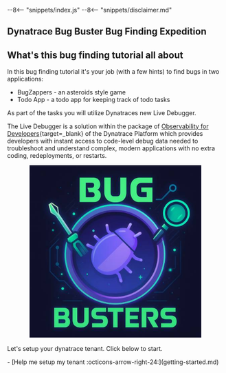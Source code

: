 --8<-- "snippets/index.js"
--8<-- "snippets/disclaimer.md"

## Dynatrace Bug Buster Bug Finding Expedition

## What's this bug finding tutorial all about
In this bug finding tutorial it's your job (with a few hints) to find bugs in two applications:

- BugZappers - an asteroids style game
- Todo App - a todo app for keeping track of todo tasks

As part of the tasks you will utilize Dynatraces new Live Debugger.

The Live Debugger is a solution within the package of [Observability for Developers](https://docs.dynatrace.com/docs/observe/applications-and-microservices/developer-observability){target=_blank} of the Dynatrace Platform which provides developers with instant access to code-level debug data needed to troubleshoot and understand complex, modern applications with no extra coding, redeployments, or restarts.

<p align="center">
  <img src="img/bug-busters.jpg" alt="Bugbusters" width="400">
</p>


Let's setup your dynatrace tenant. Click below to start.

<div class="grid cards" markdown>
- [Help me setup my tenant :octicons-arrow-right-24:](getting-started.md)
</div>